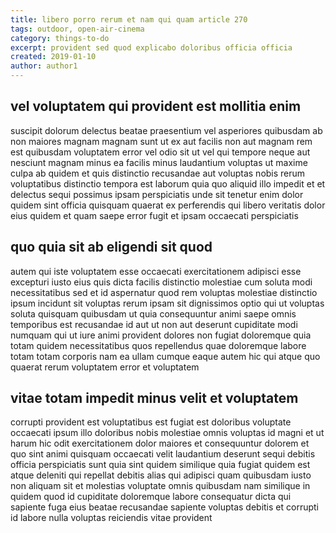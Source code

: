 ```yaml
---
title: libero porro rerum et nam qui quam article 270
tags: outdoor, open-air-cinema
category: things-to-do
excerpt: provident sed quod explicabo doloribus officia officia
created: 2019-01-10
author: author1
---
```


## vel voluptatem qui provident est mollitia enim

suscipit dolorum delectus beatae praesentium vel asperiores quibusdam ab non maiores magnam magnam sunt ut ex aut facilis non aut magnam rem est quibusdam voluptatem error vel odio sit ut vel qui tempore neque aut nesciunt magnam minus ea facilis minus laudantium voluptas ut maxime culpa ab quidem et quis distinctio recusandae aut voluptas nobis rerum voluptatibus distinctio tempora est laborum quia quo aliquid illo impedit et et delectus sequi possimus ipsam perspiciatis unde sit tenetur enim dolor quidem sint officia quisquam quaerat ex perferendis qui libero veritatis dolor eius quidem et quam saepe error fugit et ipsam occaecati perspiciatis

## quo quia sit ab eligendi sit quod

autem qui iste voluptatem esse occaecati exercitationem adipisci esse excepturi iusto eius quis dicta facilis distinctio molestiae cum soluta modi necessitatibus sed et id aspernatur quod rem voluptas molestiae distinctio ipsum incidunt sit voluptas rerum ipsam sit dignissimos optio qui ut voluptas soluta quisquam quibusdam ut quia consequuntur animi saepe omnis temporibus est recusandae id aut ut non aut deserunt cupiditate modi numquam qui ut iure animi provident dolores non fugiat doloremque quia totam quidem necessitatibus quos repellendus quae doloremque labore totam totam corporis nam ea ullam cumque eaque autem hic qui atque quo quaerat rerum voluptatem error et voluptatem

## vitae totam impedit minus velit et voluptatem

corrupti provident est voluptatibus est fugiat est doloribus voluptate occaecati ipsum illo doloribus nobis molestiae omnis voluptas id magni et ut harum hic odit exercitationem dolor maiores et consequuntur dolorem et quo sint animi quisquam occaecati velit laudantium deserunt sequi debitis officia perspiciatis sunt quia sint quidem similique quia fugiat quidem est atque deleniti qui repellat debitis alias qui adipisci quam quibusdam iusto non aliquam sit et molestias voluptate omnis quibusdam nam similique in quidem quod id cupiditate doloremque labore consequatur dicta qui sapiente fuga eius beatae recusandae sapiente voluptas debitis et corrupti id labore nulla voluptas reiciendis vitae provident

